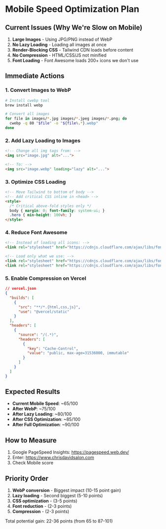 # Mobile Speed Optimization Plan

## Current Issues (Why We're Slow on Mobile)

1. **Large Images** - Using JPG/PNG instead of WebP
2. **No Lazy Loading** - Loading all images at once
3. **Render-Blocking CSS** - Tailwind CDN loads before content
4. **No Compression** - HTML/CSS/JS not minified
5. **Font Loading** - Font Awesome loads 200+ icons we don't use

## Immediate Actions

### 1. Convert Images to WebP
```bash
# Install cwebp tool
brew install webp

# Convert all images
for file in images/*.jpg images/*.jpeg images/*.png; do
  cwebp -q 80 "$file" -o "${file%.*}.webp"
done
```

### 2. Add Lazy Loading to Images
```html
<!-- Change all img tags from: -->
<img src="image.jpg" alt="...">

<!-- To: -->
<img src="image.webp" loading="lazy" alt="...">
```

### 3. Optimize CSS Loading
```html
<!-- Move Tailwind to bottom of body -->
<!-- Add critical CSS inline in <head> -->
<style>
  /* Critical above-fold styles only */
  body { margin: 0; font-family: system-ui; }
  .hero { min-height: 100vh; }
</style>
```

### 4. Reduce Font Awesome
```html
<!-- Instead of loading all icons: -->
<link rel="stylesheet" href="https://cdnjs.cloudflare.com/ajax/libs/font-awesome/6.0.0/css/all.min.css">

<!-- Load only what we use: -->
<link rel="stylesheet" href="https://cdnjs.cloudflare.com/ajax/libs/font-awesome/6.0.0/css/fontawesome.min.css">
<link rel="stylesheet" href="https://cdnjs.cloudflare.com/ajax/libs/font-awesome/6.0.0/css/solid.min.css">
```

### 5. Enable Compression on Vercel
```json
// vercel.json
{
  "builds": [
    {
      "src": "**/*.{html,css,js}",
      "use": "@vercel/static"
    }
  ],
  "headers": [
    {
      "source": "/(.*)",
      "headers": [
        {
          "key": "Cache-Control",
          "value": "public, max-age=31536000, immutable"
        }
      ]
    }
  ]
}
```

## Expected Results

- **Current Mobile Speed**: ~65/100
- **After WebP**: ~75/100
- **After Lazy Loading**: ~80/100
- **After CSS Optimization**: ~85/100
- **After Full Optimization**: ~90/100

## How to Measure

1. Google PageSpeed Insights: https://pagespeed.web.dev/
2. Enter: https://www.chrisdavidsalon.com
3. Check Mobile score

## Priority Order

1. **WebP conversion** - Biggest impact (10-15 point gain)
2. **Lazy loading** - Second biggest (5-10 points)
3. **CSS optimization** - (3-5 points)
4. **Font reduction** - (2-3 points)
5. **Compression** - (2-3 points)

Total potential gain: 22-36 points (from 65 to 87-101)
